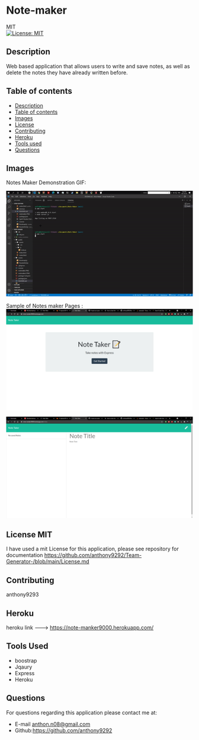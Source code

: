 # Note-maker

MIT<br>[![License: MIT](https://img.shields.io/badge/License-MIT-yellow.svg)](https://opensource.org/licenses/MIT)

## Description
Web based application that allows users to write and save notes, as well as delete the notes they have already written before. 
## Table of contents
  - [Description](#description)
  - [Table of contents](#table-of-contents)
  - [Images](#images)
  - [License](#license)
  - [Contributing](#contributing)
 -  [Heroku](#heroku)
  - [Tools used](#test-gif)
  - [Questions](#questions)

## Images 
Notes Maker Demonstration GIF: 

![Note maker](https://github.com/anthony9292/Note-maker/blob/main/notmaker.gif)

Sample of Notes maker Pages : 
![Note Maker title screen](https://github.com/anthony9292/Note-maker/blob/main/notemaker.PNG)

![Note Maker input screen](https://github.com/anthony9292/Note-maker/blob/main/notemaker2.PNG)


## License MIT
I have used a mit License for this application, please see repository for documentation <https://github.com/anthony9292/Team-Generator-/blob/main/License.md>

## Contributing
   anthony9293

## Heroku 

heroku link ---> https://note-manker9000.herokuapp.com/

## Tools Used 
 - boostrap 
 - Jqaury 
 - Express
 - Heroku 

## Questions
For questions regarding this application please contact me at:
- E-mail anthon.n08@gmail.com 
- Github:<https://github.com/anthony9292>
